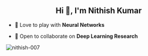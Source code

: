 <h2 align="center">Hi 👋, I'm Nithish Kumar</h1>
<!-- <h3 align="center"> Practicing Computer Vision and NLP  </h3> -->

- 🌱 Love to play with **Neural Networks**

- 👯 Open to collaborate on **Deep Learning Research**

<p><img align="center" src="https://github-readme-streak-stats.herokuapp.com/?user=nithish-007&" alt="nithish-007" /></p>
